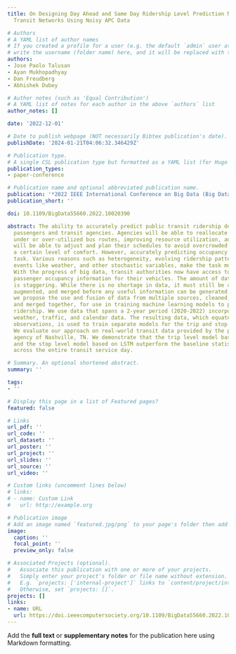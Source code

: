 ```yaml
---
title: On Designing Day Ahead and Same Day Ridership Level Prediction Models for City-Scale
  Transit Networks Using Noisy APC Data

# Authors
# A YAML list of author names
# If you created a profile for a user (e.g. the default `admin` user at `content/authors/admin/`), 
# write the username (folder name) here, and it will be replaced with their full name and linked to their profile.
authors:
- Jose Paolo Talusan
- Ayan Mukhopadhyay
- Dan Freudberg
- Abhishek Dubey

# Author notes (such as 'Equal Contribution')
# A YAML list of notes for each author in the above `authors` list
author_notes: []

date: '2022-12-01'

# Date to publish webpage (NOT necessarily Bibtex publication's date).
publishDate: '2024-01-21T04:06:32.346429Z'

# Publication type.
# A single CSL publication type but formatted as a YAML list (for Hugo requirements).
publication_types:
- paper-conference

# Publication name and optional abbreviated publication name.
publication: '*2022 IEEE International Conference on Big Data (Big Data)*'
publication_short: ''

doi: 10.1109/BigData55660.2022.10020390

abstract: The ability to accurately predict public transit ridership demand benefits
  passengers and transit agencies. Agencies will be able to reallocate buses to handle
  under or over-utilized bus routes, improving resource utilization, and passengers
  will be able to adjust and plan their schedules to avoid overcrowded buses and maintain
  a certain level of comfort. However, accurately predicting occupancy is a non-trivial
  task. Various reasons such as heterogeneity, evolving ridership patterns, exogenous
  events like weather, and other stochastic variables, make the task much more challenging.
  With the progress of big data, transit authorities now have access to real-time
  passenger occupancy information for their vehicles. The amount of data generated
  is staggering. While there is no shortage in data, it must still be cleaned, processed,
  augmented, and merged before any useful information can be generated. In this paper,
  we propose the use and fusion of data from multiple sources, cleaned, processed,
  and merged together, for use in training machine learning models to predict transit
  ridership. We use data that spans a 2-year period (2020-2022) incorporating transit,
  weather, traffic, and calendar data. The resulting data, which equates to 17 million
  observations, is used to train separate models for the trip and stop level prediction.
  We evaluate our approach on real-world transit data provided by the public transit
  agency of Nashville, TN. We demonstrate that the trip level model based on Xgboost
  and the stop level model based on LSTM outperform the baseline statistical model
  across the entire transit service day.

# Summary. An optional shortened abstract.
summary: ''

tags:
- ''

# Display this page in a list of Featured pages?
featured: false

# Links
url_pdf: ''
url_code: ''
url_dataset: ''
url_poster: ''
url_project: ''
url_slides: ''
url_source: ''
url_video: ''

# Custom links (uncomment lines below)
# links:
# - name: Custom Link
#   url: http://example.org

# Publication image
# Add an image named `featured.jpg/png` to your page's folder then add a caption below.
image:
  caption: ''
  focal_point: ''
  preview_only: false

# Associated Projects (optional).
#   Associate this publication with one or more of your projects.
#   Simply enter your project's folder or file name without extension.
#   E.g. `projects: ['internal-project']` links to `content/project/internal-project/index.md`.
#   Otherwise, set `projects: []`.
projects: []
links:
- name: URL
  url: https://doi.ieeecomputersociety.org/10.1109/BigData55660.2022.10020390
---
```


Add the **full text** or **supplementary notes** for the publication here using Markdown formatting.
